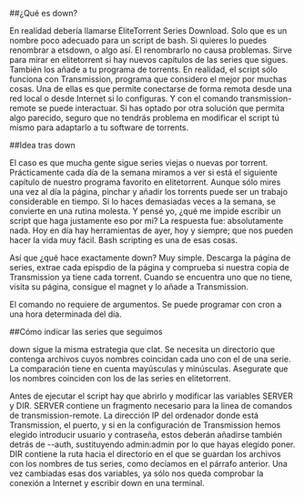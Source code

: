 ##¿Qué es down?

En realidad debería llamarse EliteTorrent Series Download. Solo que es un nombre poco adecuado para un script de bash. Si quieres lo puedes renombrar a etsdown, o algo así. El renombrarlo no causa problemas. Sirve para mirar en elitetorrent si hay nuevos capítulos de las series que sigues. También los añade a tu programa de torrents. En realidad, el script sólo funciona con Transmission, programa que considero el mejor por muchas cosas. Una de ellas es que permite conectarse de forma remota desde una red local o desde Internet si lo configuras. Y con el comando transmission-remote se puede interactuar. Si has optado por otra solución que permita algo parecido, seguro que no tendrás problema en modificar el script tú mismo para adaptarlo a tu software de torrents.

##Idea tras down

El caso es que mucha gente sigue series viejas o nuevas por torrent. Prácticamente cada día de la semana miramos a ver si está el siguiente capítulo de nuestro programa favorito en elitetorrent. Aunque sólo mires una vez al día la página, pinchar y añadir los torrents puede ser un trabajo considerable en tiempo. Si lo haces demasiadas veces a la semana, se convierte en una rutina molesta. Y pensé yo, ¿qué me impide escribir un script que haga justamente eso por mi? La respuesta fue: absolutamente nada. Hoy en día hay herramientas de ayer, hoy y siempre; que nos pueden hacer la vida muy fácil. Bash scripting es una de esas cosas. 

Así que ¿qué hace exactamente down? Muy simple. Descarga la página de series, extrae cada epispdio de la página y comprueba si nuestra copia de Transmission ya tiene cada torrent. Cuando se encuentra uno que no tiene, visita su página, consigue el magnet y lo añade a Transmission. 

El comando no requiere de argumentos. Se puede programar con cron a una hora determinada del día.

##Cómo indicar las series que seguimos

down sigue la misma estrategia que clat. Se necesita un directorio que contenga archivos cuyos nombres coincidan cada uno con el de una serie. La comparación tiene en cuenta mayúsculas y minúsculas. Asegurate que los nombres coinciden con los de las series en elitetorrent.

Antes de ejecutar el script hay que abrirlo y modificar las variables SERVER y DIR.
SERVER contiene un fragmento necesario para la linea de comandos de transmission-remote. La dirección IP del ordenador donde está Transmission, el puerto, y si en la configuración de Transmission hemos elegido introducir usuario y contraseña, estos deberán añadirse también detrás de --auth, sustituyendo admin:admin por lo que hayas elegido poner. DIR contiene la ruta hacia el directorio en el que se guardan los archivos con los nombres de tus series, como decíamos en el párrafo anterior. Una vez cambiadas esas dos variables, ya sólo nos queda comprobar la conexión a Internet y escribir down en una terminal.